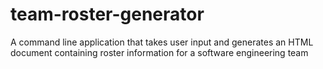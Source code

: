 # team-roster-generator
A command line application that takes user input and generates an HTML document containing roster information for a software engineering team
